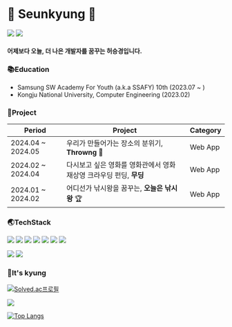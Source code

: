 # 🐬 Seunkyung 🐬
<img src="https://img.shields.io/badge/Portpolio-006600?style=for-the-badge&logo=undertale&logoColor=white"> <img src="https://img.shields.io/badge/tistory-000000?style=for-the-badge&logo=tistory&logoColor=white"> 

#### 어제보다 오늘, 더 나은 개발자를 꿈꾸는 허승경입니다.


### 📚Education
- Samsung SW Academy For Youth (a.k.a SSAFY) 10th (2023.07 ~ )
- Kongju National University, Computer Engineering (2023.02)

### 💙Project
|Period|Project|Category|
|------|---|---|
|2024.04 ~ 2024.05|우리가 만들어가는 장소의 분위기, **Throwng** 🥈|Web App|
|2024.02 ~ 2024.04|다시보고 싶은 영화를 영화관에서 영화 재상영 크라우딩 펀딩, **무딩**|Web App|
|2024.01 ~ 2024.02|어디선가 낚시왕을 꿈꾸는, **오늘은 낚시왕** 🏆|Web App|



### 🌏TechStack
<img src="https://img.shields.io/badge/springboot-6DB33F?style=for-the-badge&logo=springboot&logoColor=white"> <img src="https://img.shields.io/badge/JPA-59666C?style=for-the-badge&logo=hibernate&logoColor=white"> <img src="https://img.shields.io/badge/JAVA-007396?style=for-the-badge&logo=java&logoColor=white"> <img src="https://img.shields.io/badge/JSP-ffd400?style=for-the-badge&logo=JSP&logoColor=white"> <img src="https://img.shields.io/badge/mysql-4479A1?style=for-the-badge&logo=mysql&logoColor=white"> <img src="https://img.shields.io/badge/python-3776AB?style=for-the-badge&logo=python&logoColor=white"> <img src="https://img.shields.io/badge/vue.js-4FC08D?style=for-the-badge&logo=vue.js&logoColor=white">

<img src="https://img.shields.io/badge/github-181717?style=for-the-badge&logo=github&logoColor=white"> <img src="https://img.shields.io/badge/jira-0052CC?style=for-the-badge&logo=jira&logoColor=white">   


### 💎It's kyung
[![Solved.ac프로필](http://mazassumnida.wtf/api/generate_badge?boj=mycolor)](https://solved.ac/mycolor)

<img src="https://github-readme-stats.vercel.app/api?username=skyungg&show_icons=true&theme=vue">

[![Top Langs](https://github-readme-stats.vercel.app/api/top-langs/?username=skyungg)](https://github.com/anuraghazra/github-readme-stats)
